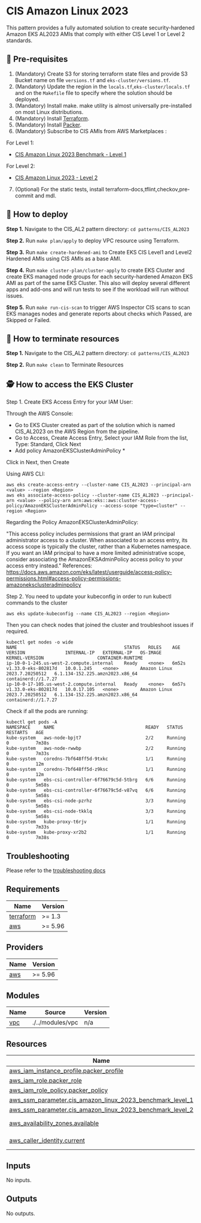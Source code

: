 # CIS Amazon Linux 2023

This pattern provides a fully automated solution to create security-hardened Amazon EKS AL2023 AMIs that comply with either CIS Level 1 or Level 2 standards.

## 🔢 Pre-requisites

1. (Mandatory) Create S3 for storing terraform state files and provide S3 Bucket name on file ``versions.tf`` and ``eks-cluster/versions.tf``.
2. (Mandatory) Update the region in the ``locals.tf``,``eks-cluster/locals.tf`` and on the ``Makefile`` file to specify where the solution should be deployed.
3. (Mandatory) Install make. make utility is almost universally pre-installed on most Linux distributions.
4. (Mandatory) Install [Terraform](https://developer.hashicorp.com/terraform/tutorials/aws-get-started/install-cli).
5. (Mandatory) Install [Packer](https://developer.hashicorp.com/packer/tutorials/docker-get-started/get-started-install-cli).
6. (Mandatory) Subscribe to CIS AMIs from AWS Marketplaces :

For Level 1:

- [CIS Amazon Linux 2023 Benchmark - Level 1](https://aws.amazon.com/marketplace/pp/prodview-fqqp6ebucarnm?sr=0-11&ref_=beagle&applicationId=AWSMPContessa)

For Level 2:

- [CIS Amazon Linux 2023 - Level 2](https://aws.amazon.com/marketplace/pp/prodview-uis4wvkb7g3wq?sr=0-19&ref_=beagle&applicationId=AWSMPContessa)

7. (Optional) For the static tests, install terraform-docs,tflint,checkov,pre-commit and mdl.

## 🚀 How to deploy

**Step 1.** Navigate to the CIS_AL2 pattern directory: `cd patterns/CIS_AL2023`

**Step 2.** Run `make plan/apply` to deploy VPC resource using Terraform.

**Step 3.** Run `make create-hardened-ami` to Create EKS CIS Level1 and Level2 Hardened AMIs using CIS AMIs as a base AMI.

**Step 4.** Run `make cluster-plan/cluster-apply` to create EKS Cluster and create EKS managed node groups for each security-hardened Amazon EKS AMI as part of the same EKS Cluster. This also will deploy several different apps and add-ons and will run tests to see if the workload will run without issues.

**Step 5.** Run `make run-cis-scan` to trigger AWS Inspector CIS scans to scan EKS manages nodes and generate reports about checks which Passed, are Skipped or Failed.

## 🧹 How to terminate resources

**Step 1.** Navigate to the CIS_AL2 pattern directory: `cd patterns/CIS_AL2023`

**Step 2.** Run `make clean` to Terminate Resources

## 🕵️ How to access the EKS Cluster

Step 1. Create EKS Access Entry for your IAM User:

Through the AWS Console:

- Go to EKS Cluster created as part of the solution which is named CIS_AL2023 on the AWS Region from the pipeline.
- Go to Access, Create Access Entry, Select your IAM Role from the list, Type: Standard, Click Next
- Add policy AmazonEKSClusterAdminPolicy *

Click in Next, then Create

Using AWS CLI:

```#!/bin/bash
aws eks create-access-entry --cluster-name CIS_AL2023 --principal-arn <value> --region <Region>
aws eks associate-access-policy --cluster-name CIS_AL2023 --principal-arn <value> --policy-arn arn:aws:eks::aws:cluster-access-policy/AmazonEKSClusterAdminPolicy --access-scope "type=cluster" --region <Region>
```

Regarding the Policy AmazonEKSClusterAdminPolicy:

"This access policy includes permissions that grant an IAM principal administrator access to a cluster. When associated to an access entry, its access scope is typically the cluster, rather than a Kubernetes namespace. If you want an IAM principal to have a more limited administrative scope, consider associating the AmazonEKSAdminPolicy access policy to your access entry instead."
References: <https://docs.aws.amazon.com/eks/latest/userguide/access-policy-permissions.html#access-policy-permissions-amazoneksclusteradminpolicy>

Step 2. You need to update your kubeconfig in order to run kubectl commands to the cluster

```#!/bin/bash
aws eks update-kubeconfig --name CIS_AL2023 --region <Region>
```

Then you can check nodes that joined the cluster and troubleshoot issues if required.

```#!/bin/bash
kubectl get nodes -o wide
NAME                                        STATUS   ROLES    AGE     VERSION               INTERNAL-IP   EXTERNAL-IP   OS-IMAGE                       KERNEL-VERSION                    CONTAINER-RUNTIME
ip-10-0-1-245.us-west-2.compute.internal    Ready    <none>   6m52s   v1.33.0-eks-802817d   10.0.1.245    <none>        Amazon Linux 2023.7.20250512   6.1.134-152.225.amzn2023.x86_64   containerd://1.7.27
ip-10-0-17-105.us-west-2.compute.internal   Ready    <none>   6m57s   v1.33.0-eks-802817d   10.0.17.105   <none>        Amazon Linux 2023.7.20250512   6.1.134-152.225.amzn2023.x86_64   containerd://1.7.27
```

Check if all the pods are running:

```#!/bin/bash
kubectl get pods -A
NAMESPACE     NAME                                  READY   STATUS    RESTARTS   AGE
kube-system   aws-node-bpjt7                        2/2     Running   0          7m38s
kube-system   aws-node-rwwbp                        2/2     Running   0          7m33s
kube-system   coredns-7bf648ff5d-9txkc              1/1     Running   0          12m
kube-system   coredns-7bf648ff5d-z9ksc              1/1     Running   0          12m
kube-system   ebs-csi-controller-6f76679c5d-5tbrg   6/6     Running   0          5m58s
kube-system   ebs-csi-controller-6f76679c5d-v87vq   6/6     Running   0          5m58s
kube-system   ebs-csi-node-pzrhz                    3/3     Running   0          5m58s
kube-system   ebs-csi-node-tkklq                    3/3     Running   0          5m58s
kube-system   kube-proxy-t6rjv                      1/1     Running   0          7m33s
kube-system   kube-proxy-xr2b2                      1/1     Running   0          7m38s
```

## Troubleshooting

Please refer to the [troubleshooting docs](../../docs/troubleshooting.md)

<!-- BEGIN_TF_DOCS -->
## Requirements

| Name | Version |
|------|---------|
| <a name="requirement_terraform"></a> [terraform](#requirement\_terraform) | >= 1.3 |
| <a name="requirement_aws"></a> [aws](#requirement\_aws) | >= 5.96 |

## Providers

| Name | Version |
|------|---------|
| <a name="provider_aws"></a> [aws](#provider\_aws) | >= 5.96 |

## Modules

| Name | Source | Version |
|------|--------|---------|
| <a name="module_vpc"></a> [vpc](#module\_vpc) | ./../modules/vpc | n/a |

## Resources

| Name | Type |
|------|------|
| [aws_iam_instance_profile.packer_profile](https://registry.terraform.io/providers/hashicorp/aws/latest/docs/resources/iam_instance_profile) | resource |
| [aws_iam_role.packer_role](https://registry.terraform.io/providers/hashicorp/aws/latest/docs/resources/iam_role) | resource |
| [aws_iam_role_policy.packer_policy](https://registry.terraform.io/providers/hashicorp/aws/latest/docs/resources/iam_role_policy) | resource |
| [aws_ssm_parameter.cis_amazon_linux_2023_benchmark_level_1](https://registry.terraform.io/providers/hashicorp/aws/latest/docs/resources/ssm_parameter) | resource |
| [aws_ssm_parameter.cis_amazon_linux_2023_benchmark_level_2](https://registry.terraform.io/providers/hashicorp/aws/latest/docs/resources/ssm_parameter) | resource |
| [aws_availability_zones.available](https://registry.terraform.io/providers/hashicorp/aws/latest/docs/data-sources/availability_zones) | data source |
| [aws_caller_identity.current](https://registry.terraform.io/providers/hashicorp/aws/latest/docs/data-sources/caller_identity) | data source |

## Inputs

No inputs.

## Outputs

No outputs.
<!-- END_TF_DOCS -->

